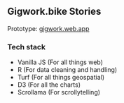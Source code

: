 ## Gigwork.bike Stories
Prototype: <a href="gigwork-d64b8.web.app/"> gigwork.web.app </a>
### Tech stack
- Vanilla JS (For all things web)
- R (For data cleaning and handling)
- Turf (For all things geospatial)
- D3 (For all the charts)
- Scrollama (For scrollytelling)
